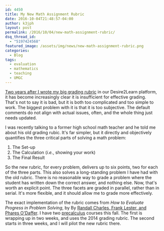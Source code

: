 ```yaml
---
id: 4450
title: My New Math Assignment Rubric
date: 2016-10-04T21:48:57-04:00
author: k3jph
layout: post
permalink: /2016/10/04/new-math-assignment-rubric/
dsq_thread_id:
  - "5197424568"
featured_image: /assets/img/news/new-math-assignment-rubric.png
categories:
  - Blog
tags:
  - evaluation
  - mathematics
  - teaching
  - UMGC
---
```

[Two years after I wrote my big grading
rubric](/2014/06/12/my-first-math-assignment-rubric/) in our
Desire2Learn platform, it has become increasingly clear it is
insufficient for effective grading.  That's not to say it is bad,
but it is both too complicated and too simple to work.  The biggest
problem with it is that it is too subjective.  The default comments
do not align with actual issues, often, and the whole thing just
needs updated.

I was recently talking to a former high school math teacher and he
told me about his old grading rubic.  It's far simpler, but it
directly and objectively quantifies the three critical parts of
solving a math problem:

1. The Set-up
2. The Calculation (_i.e._, showing your work)
3. The Final Result

So the new rubric, for every problem, delivers up to six points,
two for each of the three parts.  This also solves a long-standing
problem I have had with the old rubric.  There is no reasonable way
to grade a problem where the student has written down the correct
answer, and nothing else.  Now, that's worth an explicit point.
The three facets are graded in parallel, rather than in serial.
It's more flexible, and it should allow me to grade more effectively.

The exact implementation of the rubric comes from _How to Evaluate
Progress in Problem Solving_, by By [Randall Charles, Frank Lester,
and Phares O'Daffer](https://www.nctm.org/store/Products/How-to-Evaluate-Progress-in-Problem-Solving/).
I have two [precalculus](/teaching) courses this fall.
The first is wrapping up in two weeks, and uses the 2014 grading
rubric.  The second starts in three weeks, and I will pilot the new
rubric there.
